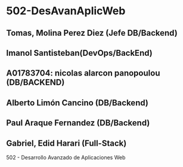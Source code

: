 # 502-DesAvanAplicWeb

## Tomas, Molina Perez Diez (Jefe DB/Backend)
## Imanol Santisteban(DevOps/BackEnd)
## A01783704: nicolas alarcon panopoulou (DB/BACKEND)
## Alberto Limón Cancino (DB/Backend)
## Paul Araque Fernandez (DB/Backend)
## Gabriel, Edid Harari (Full-Stack)


502 - Desarrollo Avanzado de Aplicaciones Web
